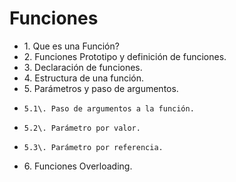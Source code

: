 # Funciones

* 1\. Que es una Función?
* 2\. Funciones Prototipo y definición de funciones.
* 3\. Declaración de funciones.
* 4\. Estructura de una función.
* 5\. Parámetros y paso de argumentos.
*     5.1\. Paso de argumentos a la función.
*     5.2\. Parámetro por valor.
*     5.3\. Parámetro por referencia.
* 6\. Funciones Overloading.
